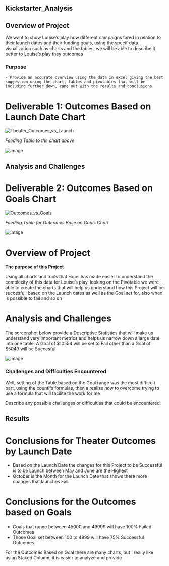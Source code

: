 ## Kickstarter_Analysis
## Overview of Project
   We want to show Louise’s play how different campaigns fared in relation to their launch dates and their funding goals, using the specif data visualization such as charts and the tables, we will be able to describe it better to Louise’s play they outcomes
### Purpose
    - Provide an accurate overview using the data in excel giving the best suggestion using the chart, tables and pivotables that will be including further down, came out with the results and conclusions
    
 # **Deliverable 1: Outcomes Based on Launch Date Chart**

![Theater_Outcomes_vs_Launch](https://user-images.githubusercontent.com/112348240/194649704-e71ba2c0-5c12-4813-906e-e33b68575e01.png)

*Feeding Table to the chart above*

![image](https://user-images.githubusercontent.com/112348240/194446690-6121510b-3563-485c-ac7f-474ab684c30a.png)

## Analysis and Challenges
   

# **Deliverable 2: Outcomes Based on Goals Chart**
![Outcomes_vs_Goals](https://user-images.githubusercontent.com/112348240/194447358-ce504e81-7bba-4bf8-b75a-070a25c27ff5.png)

*Feeding Table for Outcomes Base on Goals Chart*

![image](https://user-images.githubusercontent.com/112348240/194448474-6514035c-1a1c-4420-8bd4-7b5509cad350.png)

# Overview of Project 
**The purpose of this Project**

   Using all charts and tools that Excel has made easier to understand the complexity of this data for Louise’s play, looking on the Pivotable we were able to create the charts that will help us understand how this Project will be succesfull based on the Launch dates as well as the Goal set for, also when is possible to fail and so on
  
# Analysis and Challenges   

   The screenshot below provide a Descriptive Statistics that will make us understand very important metrics and helps us narrow down a large date into one table. A Goal of $10554 will be set to Fail other than a Goal of $5049 will be Succesful

![image](https://user-images.githubusercontent.com/112348240/194449363-5028f084-69a7-48ea-aa0e-b54f89e32172.png)

### Challenges and Difficulties Encountered
   Well, setting of the Table based on the Goal range was the most difficult part, using the countifs formulas, then a realize how to overcome trying to use a formula that will facilite the work for me

Describe any possible challenges or difficulties that could be encountered.

## Results

# Conclusions for Theater Outcomes by Launch Date

-  Based on the Launch Date the changes for this Project to be Successful is to be Launch between May and June are the Highest
-  October is the Month for the Launch Date that shows there more changes that launches Fail

# Conclusions for the Outcomes based on Goals

-  Goals that range between 45000 and 49999 will have 100% Failed Outcomes
-  Those Goal set between 100 to 4999 will have 75% Successful Outcomes

For the Outcomes Based on Goal there are many charts, but I really like using Staked Column, it is easier to analyze and provide 

